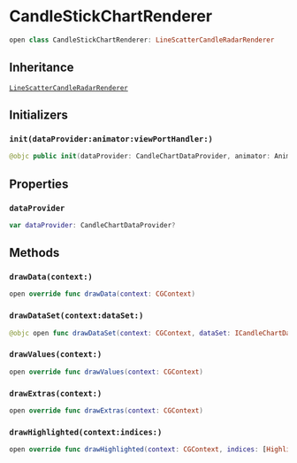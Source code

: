 # CandleStickChartRenderer

``` swift
open class CandleStickChartRenderer: LineScatterCandleRadarRenderer
```

## Inheritance

[`LineScatterCandleRadarRenderer`](/LineScatterCandleRadarRenderer)

## Initializers

### `init(dataProvider:animator:viewPortHandler:)`

``` swift
@objc public init(dataProvider: CandleChartDataProvider, animator: Animator, viewPortHandler: ViewPortHandler)
```

## Properties

### `dataProvider`

``` swift
var dataProvider: CandleChartDataProvider?
```

## Methods

### `drawData(context:)`

``` swift
open override func drawData(context: CGContext)
```

### `drawDataSet(context:dataSet:)`

``` swift
@objc open func drawDataSet(context: CGContext, dataSet: ICandleChartDataSet)
```

### `drawValues(context:)`

``` swift
open override func drawValues(context: CGContext)
```

### `drawExtras(context:)`

``` swift
open override func drawExtras(context: CGContext)
```

### `drawHighlighted(context:indices:)`

``` swift
open override func drawHighlighted(context: CGContext, indices: [Highlight])
```
